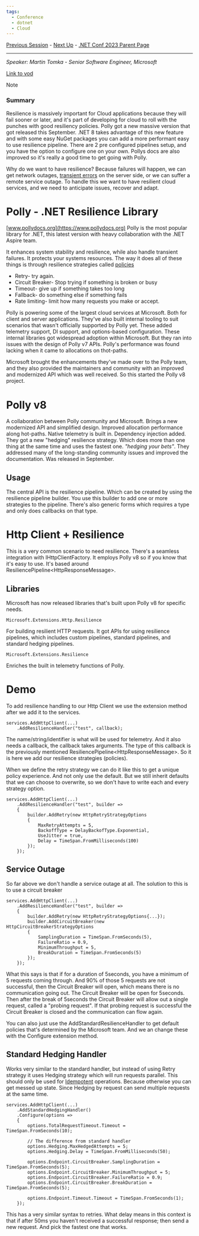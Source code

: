 ```yaml
---
tags:
  - Conference
  - dotnet
  - Cloud
---
```

[Previous Session](Improving%20your%20application%20telemetry%20using%20.NET%208%20and%20Open%20Telemetry.md) - [Next Up](App%20Service%20the%20best%20place%20to%20host%20your%20.NET%208%20Web%20Apps.md) - [.NET Conf 2023 Parent Page](../README.md)

---
_Speaker: Martin Tomka - Senior Software Engineer, Microsoft_

[Link to vod](https://www.youtube.com/watch?v=BDZpuFI8mMM)

>[!note]
>### Summary
>Resilience is massively important for Cloud applications because they will fail sooner or later, and it's part of developing for cloud to roll with the punches with good resiliency policies.
>Polly got a new massive version that got released this September. .NET 8 takes advantage of this 
>new feature and with some easy NuGet packages you can add a more performant easy to use resilience pipeline. There are 2 pre configured pipelines setup, and you have the option to configure one on your own. Pollys docs are also improved so it's really a good time to get going with Polly.

Why do we want to have resilience? Because failures will happen, we can get network outages, [transient errors](https://learn.microsoft.com/en-us/azure/architecture/best-practices/transient-faults#why-do-transient-faults-occur-in-the-cloud) on the server side, or we can suffer a remote service outage. 
To handle this we want to have resilient cloud services, and we need to anticipate issues, recover and adapt.
# Polly - .NET Resilience Library
[www.pollydocs.org](https://www.pollydocs.org)
Polly is the most popular library for .NET, this latest version with heavy collaboration with the .NET Aspire team.

It enhances system stability and resilience, while also handle transient failures. It protects your systems resources. The way it does all of these things is through resilience strategies called [policies](https://www.pollydocs.org/strategies)
- Retry- try again.
- Circuit Breaker- Stop trying if something is broken or busy
- Timeout- give up if something takes too long
- Fallback- do something else if something fails
- Rate limiting- limit how many requests you make or accept.

Polly is powering some of the largest cloud services at Microsoft. Both for client and server applications. They've also built internal tooling to suit scenarios that wasn't officially supported by Polly yet. These added telemetry support, DI support, and options-based configuration. These internal libraries got widespread adoption within Microsoft. But they ran into issues with the design of Polly v7 APIs. Polly's performance was found lacking when it came to allocations on thot-paths. 

Microsoft brought the enhancements they've made over to the Polly team, and they also provided the maintainers and community with an improved and modernized API which was well received. So this started the Polly v8 project.
# Polly v8
A collaboration between Polly community and Microsoft. 
Brings a new modernized API and simplified design. 
Improved allocation performance along hot-paths.
Native telemetry is built in. 
Dependency injection added.
They got a new "hedging" resilience strategy. Which does more than one thing at the same time and uses the fastest one. _"hedging your bets"_.
They addressed many of the long-standing community issues and improved the documentation.
Was released in September.
## Usage
The central API is the resilience pipeline. Which can be created by using the resilience pipeline builder. You use this builder to add one or more strategies to the pipeline. There's also generic forms which requires a type and only does callbacks on that type.

# Http Client + Resilience
This is a very common scenario to need resilience. There's a seamless integration with IHttpClientFactory. It employs Polly v8 so if you know that it's easy to use. It's based around ResiliencePipeline\<HttpResponseMessage>.  

## Libraries
Microsoft has now released libraries that's built upon Polly v8 for specific needs.

	Microsoft.Extensions.Http.Resilience
For building resilient HTTP requests. It got APIs for using resilience pipelines, which includes custom pipelines, standard pipelines, and standard hedging pipelines.

	Microsoft.Extensions.Resilience
Enriches the built in telemetry functions of Polly.
# Demo
To add resilience handling to our Http Client we use the extension method after we add it to the services.

```Csharp
services.AddHttpClient(...)
	.AddResilienceHandler("test", callback);
```

The name/string/identifier is what will be used for telemetry. And it also needs a callback, the callback takes arguments. The type of this callback is the previously mentioned ResiliencePipeline\<HttpResponseMessage>. So it is here we add our resilience strategies (policies). 

When we define the retry strategy we can do it like this to get a unique policy experience. And not only use the default. But we still inherit defaults that we can choose to overwrite, so we don't have to write each and every strategy option.
```Csharp
services.AddHttpClient(...)
	.AddResilienceHandler("test", builder => 
	{
		builder.AddRetry(new HttpRetryStrategyOptions
		{
			MaxRetryAttempts = 5,
			BackoffType = DelayBackofType.Exponential,
			UseJitter = true,
			Delay = TimeSpan.FromMilliseconds(100)			
		});
	});
```

## Service Outage
So far above we don't handle a service outage at all. The solution to this is to use a circuit breaker
```Csharp
services.AddHttpClient(...)
	.AddResilienceHandler("test", builder => 
	{
		builder.AddRetry(new HttpRetryStrategyOptions{...});
		builder.AddCircuitBreaker(new HttpCircuitBreakerStrategyOptions
		{
			SamplingDuration = TimeSpan.FromSeconds(5),
			FailureRatio = 0.9,
			MinimumThroughput = 5,
			BreakDuration = TimeSpan.FromSeconds(5)
		});
	});
```
What this says is that if for a duration of 5seconds, you have a minimum of 5 requests coming through. And 90% of those 5 requests are not successful, then the Circuit Breaker will open, which means there is no communication going out. The Circuit Breaker will be open for 5seconds. Then after the break of 5seconds the Circuit Breaker will allow out a single request, called a "probing request". If that probing request is successful the Circuit Breaker is closed and the communication can flow again.

You can also just use the AddStandardResilienceHandler to get default policies that's determined by the Microsoft team. And we an change these with the Configure extension method.

## Standard Hedging Handler
Works very similar to the standard handler, but instead of using Retry strategy it uses Hedging strategy which will run requests parallel. This should only be used for [Idempotent](../../../Agnostic%20Principles/Idempotent.md) operations. Because otherwise you can get messed up state. Since Hedging by request can send multiple requests at the same time. 

```Csharp
services.AddHttpClient(...)
	.AddStandardHedgingHandler()
	.Configure(options => 
	{
		options.TotalRequestTimeout.Timeout = TimeSpan.FromSeconds(10);

		// The difference from standard handler
		options.Hedging.MaxHedgedAttempts = 5;
		options.Hedging.Delay = TimeSpan.FromMilliseconds(50);

		options.Endpoint.CircuitBreaker.SamplingDuration = TimeSpan.FromSeconds(5);
		options.Endpoint.CircuitBreaker.MinimumThroughput = 5;
		options.Endpoint.CircuitBreaker.FailureRatio = 0.9;
		options.Endpoint.CircuitBreaker.BreakDuration = TimeSpan.FromSeconds(5);

		options.Endpoint.Timeout.Timeout = TimeSpan.FromSeconds(1);
	});
```
This has a very similar syntax to retries. What delay means in this context is that if after 50ms you haven't received a successful response; then send a new request. And pick the fastest one that works. 